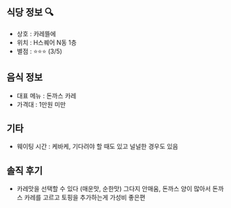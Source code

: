 ## 식당 정보 :mag:
- 상호 : 카레뜰에
- 위치 : H스퀘어 N동 1층 
- 별점 : :star::star::star: (3/5)

## 음식 정보

- 대표 메뉴 : 돈까스 카레
- 가격대 : 1만원 미만

## 기타 

- 웨이팅 시간 : 케바케, 기다려야 할 때도 있고 널널한 경우도 있음 
 


## 솔직 후기

- 카레맛을 선택할 수 있다 (매운맛, 순한맛)  그다지 안매움, 돈까스 양이 많아서 돈까스 카레를 고르고 토핑을 추가하는게 가성비 좋은편


